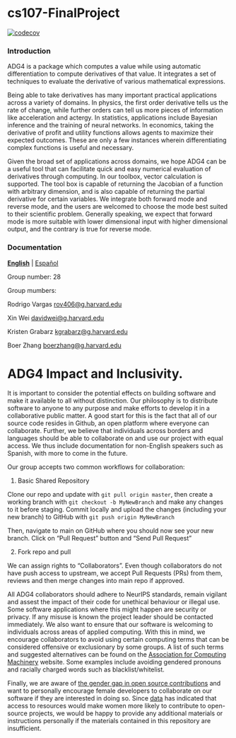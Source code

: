 # cs107-FinalProject

<!--[![Build Status](https://travis-ci.com/CS107-gharvar4d/cs107-FinalProject.svg?token=Yaj31swkEpNhrSRpktqZ&branch=master)](https://travis-ci.com/CS107-gharvar4d/cs107-FinalProject) -->

[![codecov](https://codecov.io/gh/CS107-gharvar4d/cs107-FinalProject/branch/master/graph/badge.svg?token=8GK9WUDOZP)](undefined)

### Introduction
ADG4 is a package which computes a value while using automatic differentiation to compute derivatives of that value. It integrates a set of techniques to evaluate the derivative of various mathematical expressions.

Being able to take derivatives has many important practical applications across a variety of domains. In physics, the first order derivative tells us the rate of change, while further orders can tell us more pieces of information like acceleration and actergy. In statistics, applications include Bayesian inference and the training of neural networks. In economics, taking the derivative of profit and utility functions allows agents to maximize their expected outcomes. These are only a few instances wherein differentiating complex functions is useful and necessary.

Given the broad set of applications across domains, we hope ADG4 can be a useful tool that can facilitate quick and easy numerical evaluation of derivatives through computing. In our toolbox, vector calculation is supported. The tool box is capable of returning the Jacobian of a function with arbitrary dimension, and is also capable of returning the partial derivative for certain variables. We integrate both forward mode and reverse mode, and the users are welcomed to choose the mode best suited to their scientific problem. Generally speaking, we expect that forward mode is more suitable with lower dimensional input with higher dimensional output, and the contrary is true for reverse mode.

### Documentation

**[English](docs/documentation.md)** | [Español](docs/documentation-es.md) <!-- l10n:select -->


Group number: 28

Group mumbers:  

Rodrigo	Vargas	rov406@g.harvard.edu

Xin	Wei	davidwei@g.harvard.edu

Kristen	Grabarz	kgrabarz@g.harvard.edu

Boer	Zhang	boerzhang@g.harvard.edu

# ADG4 Impact and Inclusivity. 

It is important to consider the potential effects on building software and make it available to all without distinction. Our philosophy is to distribute software to anyone to any purpose and make efforts to develop it in a collaborative public matter. A good start for this is the fact that all of our source code resides in Github, an open platform where everyone can collaborate. Further, we believe that individuals across borders and languages should be able to collaborate on and use our project with equal access. We thus include documentation for non-English speakers such as Spanish, with more to come in the future.

Our group accepts two common workflows for collaboration:

1. Basic Shared Repository

Clone our repo and update with `git pull origin master`, then create a working branch with `git checkout -b MyNewBranch` and make any changes to it before staging. 
Commit locally and upload the changes (including your new branch) to GitHub with `git push origin MyNewBranch`

Then, navigate to main on GitHub where you should now see your new branch. Click on “Pull Request” button and “Send Pull Request”

2. Fork repo and pull

We can assign rights to “Collaborators”. Even though collaborators do not have push access to upstream, we accept Pull Requests (PRs) from them, reviews and then merge changes into main repo if approved.

All ADG4 collaborators should adhere to NeurIPS standards, remain vigilant and assest the impact of their code for unethical behaviour or illegal use. Some software applications where this might happen are security or privacy. If any misuse is known the project leader should be contacted immediately. We also want to ensure that our software is welcoming to individuals across areas of applied computing. With this in mind, we encourage collaborators to avoid using certain computing terms that can be considered offensive or exclusionary by some groups. A list of such terms and suggested alternatives can be found on the [Association for Computing Machinery](https://www.acm.org/diversity-inclusion/words-matter) website. Some examples include avoiding gendered pronouns and racially charged words such as blacklist/whitelist.

Finally, we are aware of [the gender gap in open source contributions](https://medium.com/intuit-engineering/open-source-where-are-the-women-ae20623529ca) and want to personally encourage female developers to collaborate on our software if they are interested in doing so. Since [data](https://www.techrepublic.com/article/diversity-why-open-source-needs-to-work-on-it-in-2020/) has indicated that access to resources would make women more likely to contribute to open-source projects, we would be happy to provide any additional materials or instructions personally if the materials contained in this repository are insufficient.

